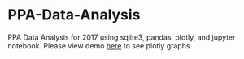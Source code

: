 # PPA-Data-Analysis
 PPA Data Analysis for 2017 using sqlite3, pandas, plotly, and jupyter notebook.
Please view demo [here](https://nbviewer.org/github/Truong-Henry/PPA-Data-Analysis/blob/main/PPA%20Parking%20Violations%202017%20-%20Analysis.ipynb?flush_cache=true) to see plotly graphs.
